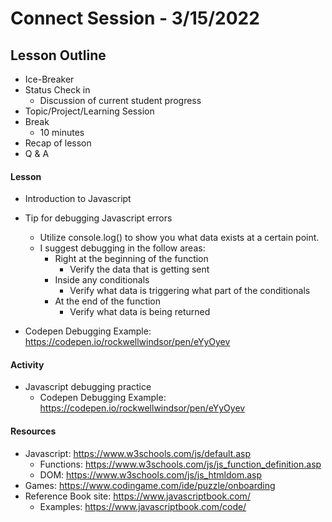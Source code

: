 # Connect Session - 3/15/2022

## Lesson Outline

  * Ice-Breaker
  * Status Check in
    * Discussion of current student progress
  * Topic/Project/Learning Session
  * Break
    * 10 minutes
  * Recap of lesson
  * Q & A

#### Lesson

  * Introduction to Javascript

  * Tip for debugging Javascript errors
    * Utilize console.log() to show you what data exists at a certain point.
    * I suggest debugging in the follow areas:
      * Right at the beginning of the function
        * Verify the data that is getting sent
      * Inside any conditionals
        * Verify what data is triggering what part of the conditionals
      * At the end of the function
        * Verify what data is being returned
  * Codepen Debugging Example: https://codepen.io/rockwellwindsor/pen/eYyOyev

#### Activity

  * Javascript debugging practice
    * Codepen Debugging Example: https://codepen.io/rockwellwindsor/pen/eYyOyev

#### Resources

  * Javascript: https://www.w3schools.com/js/default.asp
    * Functions: https://www.w3schools.com/js/js_function_definition.asp
    * DOM: https://www.w3schools.com/js/js_htmldom.asp
  * Games: https://www.codingame.com/ide/puzzle/onboarding
  * Reference Book site: https://www.javascriptbook.com/
    * Examples: https://www.javascriptbook.com/code/


